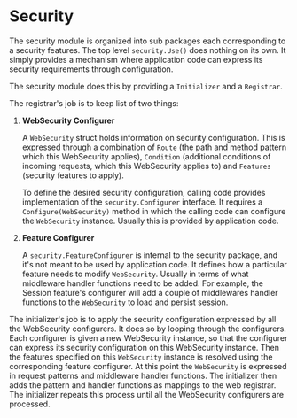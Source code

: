 # Security

The security module is organized into sub packages each corresponding to a security features. The top level ```security.Use()```
does nothing on its own. It simply provides a mechanism where application code can express its security requirements through configuration.

The security module does this by providing a ```Initializer``` and a ```Registrar```.

The registrar's job is to keep list of two things:
1. **WebSecurity Configurer**

   A ```WebSecurity``` struct holds information on security configuration. This is expressed through a combination of ```Route``` (the path and method pattern which this WebSecurity applies),
   ```Condition``` (additional conditions of incoming requests, which this WebSecurity applies to) and ```Features``` (security features to apply).

   To define the desired security configuration, calling code provides implementation of the ```security.Configurer``` interface. It requires a ```Configure(WebSecurity)``` method in
   which the calling code can configure the ```WebSecurity``` instance. Usually this is provided by application code.


2. **Feature Configurer**

   A ```security.FeatureConfigurer``` is internal to the security package, and it's not meant to be used by application code.
   It defines how a particular feature needs to modify ```WebSecurity```. Usually in terms of what middleware handler functions need to be added.
   For example, the Session feature's configurer will add a couple of middlewares handler functions to the ```WebSecurity``` to load and persist session.

The initializer's job is to apply the security configuration expressed by all the WebSecurity configurers. It does so by looping through
the configurers. Each configurer is given a new WebSecurity instance, so that the configurer can express its security configuration on this WebSecurity instance.
Then the features specified on this ```WebSecurity``` instance is resolved using the corresponding feature configurer. At this point the ```WebSecurity``` is
expressed in request patterns and middleware handler functions. The initializer then adds the pattern and handler functions as
mappings to the web registrar. The initializer repeats this process until all the WebSecurity configurers are processed. 
